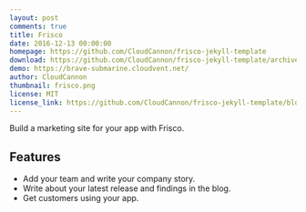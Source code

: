 ```yaml
---
layout: post
comments: true
title: Frisco
date: 2016-12-13 00:00:00
homepage: https://github.com/CloudCannon/frisco-jekyll-template
download: https://github.com/CloudCannon/frisco-jekyll-template/archive/master.zip
demo: https://brave-submarine.cloudvent.net/
author: CloudCannon
thumbnail: frisco.png
license: MIT
license_link: https://github.com/CloudCannon/frisco-jekyll-template/blob/master/LICENSE
---
```


Build a marketing site for your app with Frisco.

## Features

* Add your team and write your company story.
* Write about your latest release and findings in the blog.
* Get customers using your app.
